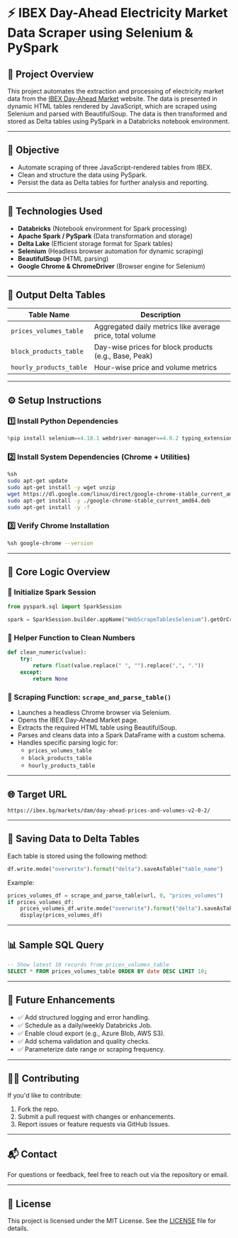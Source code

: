 
# ⚡ IBEX Day-Ahead Electricity Market Data Scraper using Selenium & PySpark

## 📌 Project Overview

This project automates the extraction and processing of electricity market data from the [IBEX Day-Ahead Market](https://ibex.bg/) website. The data is presented in dynamic HTML tables rendered by JavaScript, which are scraped using Selenium and parsed with BeautifulSoup. The data is then transformed and stored as Delta tables using PySpark in a Databricks notebook environment.

---

## 🎯 Objective

- Automate scraping of three JavaScript-rendered tables from IBEX.
- Clean and structure the data using PySpark.
- Persist the data as Delta tables for further analysis and reporting.

---

## 🔧 Technologies Used

- **Databricks** (Notebook environment for Spark processing)
- **Apache Spark / PySpark** (Data transformation and storage)
- **Delta Lake** (Efficient storage format for Spark tables)
- **Selenium** (Headless browser automation for dynamic scraping)
- **BeautifulSoup** (HTML parsing)
- **Google Chrome & ChromeDriver** (Browser engine for Selenium)

---

## 📂 Output Delta Tables

| Table Name              | Description                                       |
|------------------------|---------------------------------------------------|
| `prices_volumes_table` | Aggregated daily metrics like average price, total volume |
| `block_products_table` | Day-wise prices for block products (e.g., Base, Peak)     |
| `hourly_products_table`| Hour-wise price and volume metrics                        |

---

## ⚙️ Setup Instructions

### 1️⃣ Install Python Dependencies

```python
%pip install selenium==4.18.1 webdriver-manager==4.0.2 typing_extensions==4.12.2
```

### 2️⃣ Install System Dependencies (Chrome + Utilities)

```bash
%sh
sudo apt-get update
sudo apt-get install -y wget unzip
wget https://dl.google.com/linux/direct/google-chrome-stable_current_amd64.deb
sudo apt-get install -y ./google-chrome-stable_current_amd64.deb
sudo apt-get install -y -f
```

### 3️⃣ Verify Chrome Installation

```bash
%sh google-chrome --version
```

---

## 🧠 Core Logic Overview

### 🔹 Initialize Spark Session

```python
from pyspark.sql import SparkSession

spark = SparkSession.builder.appName("WebScrapeTablesSelenium").getOrCreate()
```

### 🔹 Helper Function to Clean Numbers

```python
def clean_numeric(value):
    try:
        return float(value.replace(" ", "").replace(",", "."))
    except:
        return None
```

### 🔹 Scraping Function: `scrape_and_parse_table()`

- Launches a headless Chrome browser via Selenium.
- Opens the IBEX Day-Ahead Market page.
- Extracts the required HTML table using BeautifulSoup.
- Parses and cleans data into a Spark DataFrame with a custom schema.
- Handles specific parsing logic for:
  - `prices_volumes_table`
  - `block_products_table`
  - `hourly_products_table`

---

## 🌐 Target URL

```
https://ibex.bg/markets/dam/day-ahead-prices-and-volumes-v2-0-2/
```

---

## 💾 Saving Data to Delta Tables

Each table is stored using the following method:

```python
df.write.mode("overwrite").format("delta").saveAsTable("table_name")
```

Example:

```python
prices_volumes_df = scrape_and_parse_table(url, 0, "prices_volumes")
if prices_volumes_df:
    prices_volumes_df.write.mode("overwrite").format("delta").saveAsTable("prices_volumes_table")
    display(prices_volumes_df)
```

---

## 📊 Sample SQL Query

```sql
-- Show latest 10 records from prices_volumes_table
SELECT * FROM prices_volumes_table ORDER BY date DESC LIMIT 10;
```

---

## 🔄 Future Enhancements

- ✅ Add structured logging and error handling.
- ✅ Schedule as a daily/weekly Databricks Job.
- ✅ Enable cloud export (e.g., Azure Blob, AWS S3).
- ✅ Add schema validation and quality checks.
- ✅ Parameterize date range or scraping frequency.

---

## 🧑‍💻 Contributing

If you'd like to contribute:
1. Fork the repo.
2. Submit a pull request with changes or enhancements.
3. Report issues or feature requests via GitHub Issues.

---

## 📬 Contact

For questions or feedback, feel free to reach out via the repository or email.

---

## 📄 License

This project is licensed under the MIT License. See the [LICENSE](LICENSE) file for details.
